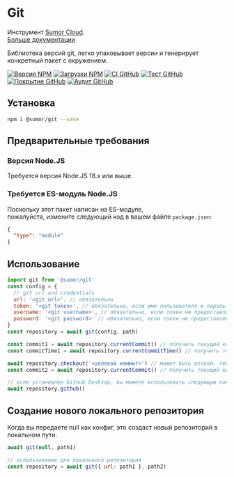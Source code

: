 # Git

Инструмент [Sumor Cloud](https://sumor.cloud).  
[Больше документации](https://sumor.cloud/git)

Библиотека версий git, легко упаковывает версии и генерирует конкретный пакет с окружением.

[![Версия NPM](https://img.shields.io/npm/v/@sumor/git?logo=npm&label=NPM)](https://www.npmjs.com/package/@sumor/git)
[![Загрузки NPM](https://img.shields.io/npm/dw/@sumor/git?logo=npm&label=Загрузки)](https://www.npmjs.com/package/@sumor/git)
[![CI GitHub](https://img.shields.io/github/actions/workflow/status/sumor-cloud/git/ci.yml?logo=github&label=CI)](https://github.com/sumor-cloud/git/actions/workflows/ci.yml)
[![Тест GitHub](https://img.shields.io/github/actions/workflow/status/sumor-cloud/git/ut.yml?logo=github&label=Тест)](https://github.com/sumor-cloud/git/actions/workflows/ut.yml)
[![Покрытие GitHub](https://img.shields.io/github/actions/workflow/status/sumor-cloud/git/coverage.yml?logo=github&label=Покрытие)](https://github.com/sumor-cloud/git/actions/workflows/coverage.yml)
[![Аудит GitHub](https://img.shields.io/github/actions/workflow/status/sumor-cloud/git/audit.yml?logo=github&label=Аудит)](https://github.com/sumor-cloud/git/actions/workflows/audit.yml)

## Установка

```bash
npm i @sumor/git --save
```

## Предварительные требования

### Версия Node.JS

Требуется версия Node.JS 18.x или выше.

### Требуется ES-модуль Node.JS

Поскольку этот пакет написан на ES-модуле,  
пожалуйста, измените следующий код в вашем файле `package.json`:

```json
{
  "type": "module"
}
```

## Использование

```javascript
import git from '@sumor/git'
const config = {
  // git url and credentials
  url: '<git url>', // обязательно
  token: '<git token>', // обязательно, если имя пользователя и пароль не предоставлены
  username: '<git username>', // обязательно, если токен не предоставлен
  password: '<git password>' // обязательно, если токен не предоставлен
}
const repository = await git(config, path)

const commit1 = await repository.currentCommit() // получить текущий коммит
const commitTime1 = await repository.currentCommitTime() // получить текущее время коммита, в миллисекундах

await repository.checkout('<целевой коммит>') // может быть веткой, тегом или коммитом
const commit2 = await repository.currentCommit() // получить текущий коммит

// если установлен Github Desktop, вы можете использовать следующую команду для открытия в нем в Github Desktop
await repository.github()
```

## Создание нового локального репозитория

Когда вы передаете null как конфиг, это создаст новый репозиторий в локальном пути.

```javascript
await git(null, path1)

// использование для локального репозитория
const repository = await git({ url: path1 }, path2)
```

